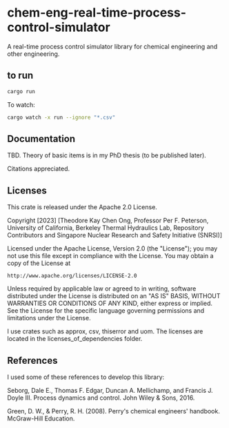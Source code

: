 # chem-eng-real-time-process-control-simulator
A real-time process control simulator library for chemical engineering 
and other engineering.

## to run 

```bash
cargo run 
```
To watch:
```bash
cargo watch -x run --ignore "*.csv"
```

## Documentation

TBD. Theory of basic items is in my PhD thesis (to be published later).

Citations appreciated.

## Licenses 

This crate is released under the Apache 2.0 License. 

Copyright [2023] [Theodore Kay Chen Ong, Professor Per F. Peterson,
University of California, Berkeley
Thermal Hydraulics Lab, Repository Contributors and 
Singapore Nuclear Research and Safety Initiative (SNRSI)]

Licensed under the Apache License, Version 2.0 (the "License");
you may not use this file except in compliance with the License.
You may obtain a copy of the License at

    http://www.apache.org/licenses/LICENSE-2.0

Unless required by applicable law or agreed to in writing, software
distributed under the License is distributed on an "AS IS" BASIS,
WITHOUT WARRANTIES OR CONDITIONS OF ANY KIND, either express or implied.
See the License for the specific language governing permissions and
limitations under the License.

I use crates such as approx, csv, thiserror and uom. The licenses 
are located in the licenses_of_dependencies folder.


## References 

I used some of these references to develop this library:

Seborg, Dale E., Thomas F. Edgar, Duncan A. Mellichamp, and 
Francis J. Doyle III. Process dynamics and control. John Wiley & Sons, 2016.

Green, D. W., & Perry, R. H. (2008). Perry's chemical engineers' 
handbook. McGraw-Hill Education.
